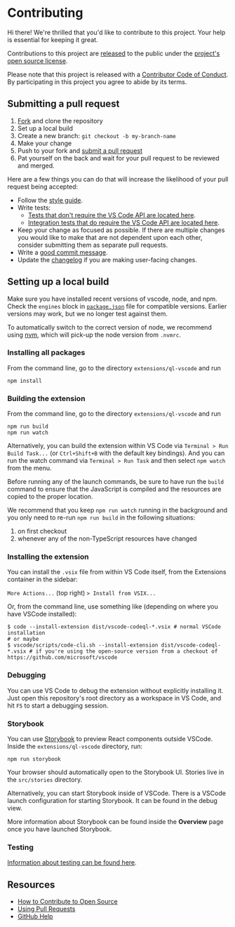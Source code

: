 # Contributing

[fork]: https://github.com/github/vscode-codeql/fork
[pr]: https://github.com/github/vscode-codeql/compare
[style]: https://github.com/microsoft/vscode-webview-ui-toolkit
[code-of-conduct]: CODE_OF_CONDUCT.md

Hi there! We're thrilled that you'd like to contribute to this project. Your help is essential for keeping it great.

Contributions to this project are [released](https://help.github.com/articles/github-terms-of-service/#6-contributions-under-repository-license) to the public under the [project's open source license](LICENSE.md).

Please note that this project is released with a [Contributor Code of Conduct][code-of-conduct]. By participating in this project you agree to abide by its terms.

## Submitting a pull request

1. [Fork][fork] and clone the repository
1. Set up a local build
1. Create a new branch: `git checkout -b my-branch-name`
1. Make your change
1. Push to your fork and [submit a pull request][pr]
1. Pat yourself on the back and wait for your pull request to be reviewed and merged.

Here are a few things you can do that will increase the likelihood of your pull request being accepted:

- Follow the [style guide][style].
- Write tests:
  - [Tests that don't require the VS Code API are located here](extensions/ql-vscode/test).
  - [Integration tests that do require the VS Code API are located here](extensions/ql-vscode/src/vscode-tests).
- Keep your change as focused as possible. If there are multiple changes you would like to make that are not dependent upon each other, consider submitting them as separate pull requests.
- Write a [good commit message](https://tbaggery.com/2008/04/19/a-note-about-git-commit-messages.html).
- Update the [changelog](https://github.com/github/vscode-codeql/blob/main/extensions/ql-vscode/CHANGELOG.md) if you are making user-facing changes.

## Setting up a local build

Make sure you have installed recent versions of vscode, node, and npm. Check the `engines` block in [`package.json`](https://github.com/github/vscode-codeql/blob/main/extensions/ql-vscode/package.json) file for compatible versions. Earlier versions may work, but we no longer test against them.

To automatically switch to the correct version of node, we recommend using [nvm](https://github.com/nvm-sh/nvm), which will pick-up the node version from `.nvmrc`.

### Installing all packages

From the command line, go to the directory `extensions/ql-vscode` and run

```shell
npm install
```

### Building the extension

From the command line, go to the directory `extensions/ql-vscode` and run

```shell
npm run build
npm run watch
```

Alternatively, you can build the extension within VS Code via `Terminal > Run Build Task...` (or `Ctrl+Shift+B` with the default key bindings). And you can run the watch command via `Terminal > Run Task` and then select `npm watch` from the menu.

Before running any of the launch commands, be sure to have run the `build` command to ensure that the JavaScript is compiled and the resources are copied to the proper location.

We recommend that you keep `npm run watch` running in the background and you only need to re-run `npm run build` in the following situations:

1. on first checkout
2. whenever any of the non-TypeScript resources have changed

### Installing the extension

You can install the `.vsix` file from within VS Code itself, from the Extensions container in the sidebar:

`More Actions...` (top right) `> Install from VSIX...`

Or, from the command line, use something like (depending on where you have VSCode installed):

```shell
$ code --install-extension dist/vscode-codeql-*.vsix # normal VSCode installation
# or maybe
$ vscode/scripts/code-cli.sh --install-extension dist/vscode-codeql-*.vsix # if you're using the open-source version from a checkout of https://github.com/microsoft/vscode
```

### Debugging

You can use VS Code to debug the extension without explicitly installing it. Just open this repository's root directory as a workspace in VS Code, and hit `F5` to start a debugging session.

### Storybook

You can use [Storybook](https://storybook.js.org/) to preview React components outside VSCode. Inside the `extensions/ql-vscode` directory, run:

```shell
npm run storybook
```

Your browser should automatically open to the Storybook UI. Stories live in the `src/stories` directory.

Alternatively, you can start Storybook inside of VSCode. There is a VSCode launch configuration for starting Storybook. It can be found in the debug view.

More information about Storybook can be found inside the **Overview** page once you have launched Storybook.

### Testing

[Information about testing can be found here](./docs/testing.md).

## Resources

- [How to Contribute to Open Source](https://opensource.guide/how-to-contribute/)
- [Using Pull Requests](https://help.github.com/articles/about-pull-requests/)
- [GitHub Help](https://help.github.com)
